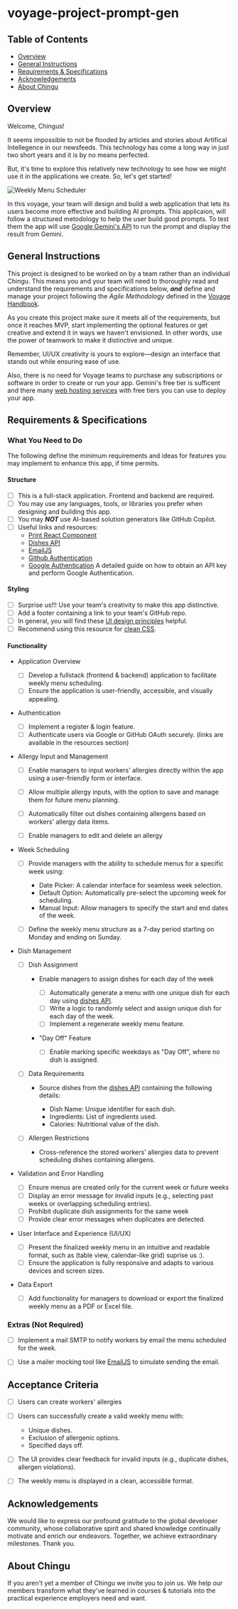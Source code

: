 # voyage-project-prompt-gen

## Table of Contents

* [Overview](#overview)
* [General Instructions](#general-instructions)
* [Requirements & Specifications](#requirements-specifications)
* [Acknowledgements](#acknowledgements)
* [About Chingu](#about-chingu)

## Overview

Welcome, Chingus!

It seems impossible to not be flooded by articles and stories about Artifical
Intellegence in our newsfeeds. This technology has come a long way in just two 
short years and it is by no means perfected. 

But, it's time to explore this relatively new technology to see how we might
use it in the applications we create. So, let's get started!

![Weekly Menu Scheduler](./assets/meal_planner.jpg)

In this voyage, your team will design and build a web application that lets
its users become more effective and building AI prompts. This applicaion, will follow a structured metodology to help the user build good prompts. To test them the app will use [Google Gemini's API](https://ai.google.dev/api?lang=node) to run the prompt and display the result from Gemini.

## General Instructions

This project is designed to be worked on by a team rather than an individual
Chingu. This means you and your team will need to thoroughly read and
understand the requirements and specifications below, **_and_** define and
manage your project following the _Agile Methodology_ defined in the
[Voyage Handbook](https://github.com/chingu-voyages/Handbook/blob/main/docs/guides/voyage/voyage.md#voyage-guide).

As you create this project make sure it meets all of the requirements, but once
it reaches MVP, start implementing the optional features or get creative and
extend it in ways we haven't envisioned. In other words, use the power of
teamwork to make it distinctive and unique.

Remember, UI/UX creativity is yours to explore—design an interface that stands
 out while ensuring ease of use.

Also, there is no need for Voyage teams to purchase any subscriptions or software 
in order to create or run your app. Gemini's free tier is sufficent and there
many [web hosting services](https://github.com/chingu-voyages/Handbook/blob/main/docs/resources/techresources/appdeployment.md) with free tiers you can use to deploy your app.

## Requirements & Specifications

### What You Need to Do

The following define the minimum requirements and ideas for features you may
implement to enhance this app, if time permits.

#### Structure

- [ ] This is a full-stack application. Frontend and backend are required.
- [ ] You may use any languages, tools, or libraries you prefer when designing and building this app.
- [ ] You may **_NOT_** use AI-based solution generators like GitHub Copilot.
- [ ] Useful links and resources:
  - [Print React Component](https://www.npmjs.com/package/react-to-print)
  - [Dishes API](https://menus-api.vercel.app/dishes)
  - [EmailJS](https://www.emailjs.com/docs)
  - [Github Authentication](https://www.npmjs.com/package/oauth-client-github)
  - [Google Authentication](https://developers.google.com/identity/gsi/web/guides/get-google-api-clientid) A detailed guide on how to obtain an API key and perform Google Authentication.

#### Styling

- [ ] Surprise us!!! Use your team's creativity to make this app distinctive.
- [ ] Add a footer containing a link to your team's GitHub repo.
- [ ] In general, you will find these [UI design principles](https://www.justinmind.com/ui-design/principles) helpful.
- [ ] Recommend using this resource for [clean CSS](https://israelmitolu.hashnode.dev/writing-cleaner-css-using-bem-methodology).

#### Functionality
- Application Overview

  - [ ] Develop a fullstack (frontend & backend) application to facilitate weekly menu scheduling.
  - [ ] Ensure the application is user-friendly, accessible, and visually appealing.

- Authentication
  - [ ] Implement a register & login feature.
  - [ ] Authenticate users via Google or GitHub OAuth securely. (links are available in the resources section)

- Allergy Input and Management

  - [ ] Enable managers to input workers' allergies directly within the app using a user-friendly form or interface.
  - [ ] Allow multiple allergy inputs, with the option to save and manage them for future menu planning.
  - [ ] Automatically filter out dishes containing allergens based on workers' allergy data items.

  - [ ] Enable managers to edit and delete an allergy
  
- Week Scheduling

  - [ ] Provide managers with the ability to schedule menus for a specific week using:
    - Date Picker: A calendar interface for seamless week selection.
    - Default Option: Automatically pre-select the upcoming week for scheduling.
    - Manual Input: Allow managers to specify the start and end dates of the week.

  - [ ] Define the weekly menu structure as a 7-day period starting on Monday and ending on Sunday.

- Dish Management

  - [ ] Dish Assignment

    - Enable managers to assign dishes for each day of the week

      - [ ] Automatically generate a menu with one unique dish for each day using [dishes API](https://menus-api.vercel.app/dishes).
      - [ ] Write a logic to randomly select and assign unique dish for each day of the week.
      - [ ] Implement a regenerate weekly menu feature.

    - "Day Off" Feature

      - [ ] Enable marking specific weekdays as "Day Off", where no dish is assigned.
  
  - [ ] Data Requirements

    - Source dishes from the [dishes API](https://menus-api.vercel.app/dishes) containing the following details:

      - Dish Name: Unique identifier for each dish.
      - Ingredients: List of ingredients used.
      - Calories: Nutritional value of the dish.

  - [ ] Allergen Restrictions

    - Cross-reference the stored workers' allergies data to prevent scheduling dishes containing allergens.

- Validation and Error Handling

  - [ ] Ensure menus are created only for the current week or future weeks
  - [ ] Display an error message for invalid inputs (e.g., selecting past weeks or overlapping scheduling entries).
  - [ ] Prohibit duplicate dish assignments for the same week
  - [ ] Provide clear error messages when duplicates are detected.

- User Interface and Experience (UI/UX)

  - [ ] Present the finalized weekly menu in an intuitive and readable format, such as (table view, calendar-like grid) suprise us :).
  - [ ] Ensure the application is fully responsive and adapts to various devices and screen sizes.

- Data Export

  - [ ] Add functionality for managers to download or export the finalized weekly menu as a PDF or Excel file.
        
### Extras (Not Required)

  - [ ] Implement a mail SMTP to notify workers by email the menu scheduled for the week.

  - [ ] Use a mailer mocking tool like [EmailJS](https://www.emailjs.com/docs) to simulate sending the email.

## Acceptance Criteria

  - [ ] Users can create workers' allergies

  - [ ] Users can successfully create a valid weekly menu with:
    - Unique dishes.
    - Exclusion of allergenic options.
    - Specified days off.
        
  - [ ] The UI provides clear feedback for invalid inputs (e.g., duplicate dishes, allergen violations).
  - [ ] The weekly menu is displayed in a clean, accessible format.


## Acknowledgements

We would like to express our profound gratitude to the global developer community, whose collaborative spirit and shared knowledge continually motivate and enrich our endeavors. Together, we achieve extraordinary milestones. Thank you.

## About Chingu

If you aren't yet a member of Chingu we invite you to join us. We help our
members transform what they've learned in courses & tutorials into the
practical experience employers need and want.
